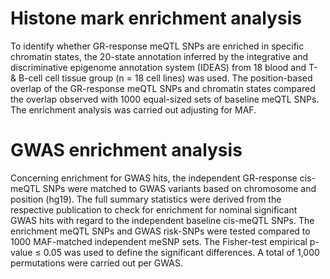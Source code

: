 # Histone mark enrichment analysis
To identify whether GR-response meQTL SNPs are enriched in specific chromatin states, the 20-state annotation inferred by the integrative and discriminative epigenome annotation system (IDEAS) from 18 blood and T- & B-cell cell tissue group (n = 18 cell lines) was used.  The position-based overlap of the GR-response meQTL SNPs and chromatin states compared the overlap observed with 1000 equal-sized sets of baseline meQTL SNPs. The enrichment analysis was carried out adjusting for MAF.

# GWAS enrichment analysis
Concerning enrichment for GWAS hits, the independent GR-response cis-meQTL SNPs were matched to GWAS variants based on chromosome and position (hg19). The full summary statistics were derived from the respective publication to check for enrichment for nominal significant GWAS hits with regard to the independent baseline cis-meQTL SNPs. The enrichment meQTL SNPs and GWAS risk-SNPs were tested compared to 1000 MAF-matched independent meSNP sets. The Fisher-test empirical p-value $\leq$ 0.05 was used to define the significant differences. A total of 1,000 permutations were carried out per GWAS.
